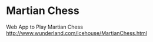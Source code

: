 # Martian Chess

Web App to Play Martian Chess  
http://www.wunderland.com/icehouse/MartianChess.html
